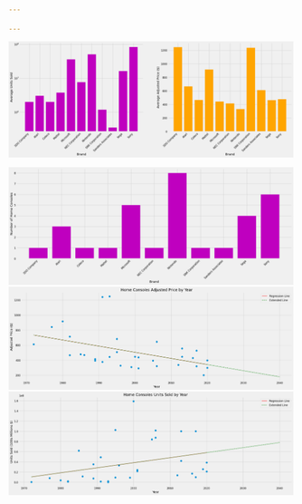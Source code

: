 ```yaml
---

---
```


![average-units-sold-AND-average-price-by-brand](/assets/images/game-console/average-units-sold-AND-average-price-by-brand.png "average-units-sold-AND-average-price-by-brand")

![number-of-home-consoles-by-brand](/assets/images/game-console/number-of-home-consoles-by-brand.png "number-of-home-consoles-by-brand")
![price-prediction](/assets/images/game-console/price-prediction.png "price-prediction")
![units-sold-prediction](/assets/images/game-console/units-sold-prediction.png "units-sold-prediction")